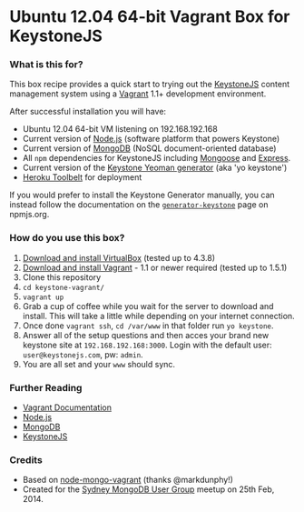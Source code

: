 # Ubuntu 12.04 64-bit Vagrant Box for KeystoneJS

### What is this for?

This box recipe provides a quick start to trying out the [KeystoneJS](http://keystonejs.com/) content management system using a [Vagrant](http://www.vagrantup.com/) 1.1+ development environment.

After successful installation you will have:

 * Ubuntu 12.04 64-bit VM listening on 192.168.192.168 
 * Current version of [Node.js](http://nodejs.org/) (software platform that powers Keystone)
 * Current version of [MongoDB](http://www.mongodb.org/) (NoSQL document-oriented database)
 * All `npm` dependencies for KeystoneJS including [Mongoose](http://mongoosejs.com/) and [Express](http://expressjs.com/).
 * Current version of the [Keystone Yeoman generator](https://www.npmjs.org/package/generator-keystone) (aka 'yo keystone')
 * [Heroku Toolbelt](https://toolbelt.heroku.com/) for deployment

If you would prefer to install the Keystone Generator manually, you can instead follow the documentation on the [`generator-keystone`](https://www.npmjs.org/package/generator-keystone) page on npmjs.org.


### How do you use this box?
1. [Download and install VirtualBox](https://www.virtualbox.org/wiki/Downloads) (tested up to 4.3.8)
2. [Download and install Vagrant](http://www.vagrantup.com/downloads.html) - 1.1 or newer required (tested up to 1.5.1)
3. Clone this repository
4. `cd keystone-vagrant/`
5. `vagrant up`
6. Grab a cup of coffee while you wait for the server to download and install. This will take a little while depending on your internet connection.
7. Once done `vagrant ssh`, `cd /var/www` in that folder run `yo keystone`.
8. Answer all of the setup questions and then acces your brand new keystone site at `192.168.192.168:3000`. Login with the default user: `user@keystonejs.com`, pw: `admin`.
9. You are all set and your `www` should sync.

### Further Reading
- [Vagrant Documentation](http://docs.vagrantup.com/)
- [Node.js](http://nodejs.org/api/)
- [MongoDB](http://docs.mongodb.org)
- [KeystoneJS](http://keystonejs.com/)

### Credits
 - Based on [node-mongo-vagrant](https://github.com/markdunphy/node-mongo-vagrant) (thanks @markdunphy!)
 - Created for the [Sydney MongoDB User Group](http://www.meetup.com/SydneyMUG/) meetup on 25th Feb, 2014.
